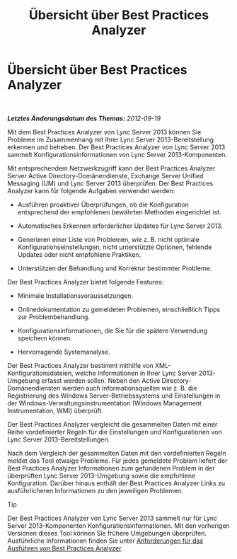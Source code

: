 ﻿---
title: Übersicht über Best Practices Analyzer
TOCTitle: Übersicht über Best Practices Analyzer
ms:assetid: c5fcaa05-eb1c-4092-90ad-177b127e795b
ms:mtpsurl: https://technet.microsoft.com/de-de/library/Gg591349(v=OCS.15)
ms:contentKeyID: 49295354
ms.date: 05/19/2016
mtps_version: v=OCS.15
ms.translationtype: HT
---

# Übersicht über Best Practices Analyzer

 

_**Letztes Änderungsdatum des Themas:** 2012-09-19_

Mit dem Best Practices Analyzer von Lync Server 2013 können Sie Probleme im Zusammenhang mit Ihrer Lync Server 2013-Bereitstellung erkennen und beheben. Der Best Practices Analyzer von Lync Server 2013 sammelt Konfigurationsinformationen von Lync Server 2013-Komponenten.

Mit entsprechendem Netzwerkzugriff kann der Best Practices Analyzer Server Active Directory-Domänendienste, Exchange Server Unified Messaging (UM) und Lync Server 2013 überprüfen. Der Best Practices Analyzer kann für folgende Aufgaben verwendet werden:

  - Ausführen proaktiver Überprüfungen, ob die Konfiguration entsprechend der empfohlenen bewährten Methoden eingerichtet ist.

  - Automatisches Erkennen erforderlicher Updates für Lync Server 2013.

  - Generieren einer Liste von Problemen, wie z. B. nicht optimale Konfigurationseinstellungen, nicht unterstützte Optionen, fehlende Updates oder nicht empfohlene Praktiken.

  - Unterstützen der Behandlung und Korrektur bestimmter Probleme.

Der Best Practices Analyzer bietet folgende Features:

  - Minimale Installationsvoraussetzungen.

  - Onlinedokumentation zu gemeldeten Problemen, einschließlich Tipps zur Problembehandlung.

  - Konfigurationsinformationen, die Sie für die spätere Verwendung speichern können.

  - Hervorragende Systemanalyse.

Der Best Practices Analyzer bestimmt mithilfe von XML-Konfigurationsdateien, welche Informationen in Ihrer Lync Server 2013-Umgebung erfasst werden sollen. Neben den Active Directory-Domänendiensten werden auch Informationsquellen wie z. B. die Registrierung des Windows Server-Betriebssystems und Einstellungen in der Windows-Verwaltungsinstrumentation (Windows Management Instrumentation, WMI) überprüft.

Der Best Practices Analyzer vergleicht die gesammelten Daten mit einer Reihe vordefinierter Regeln für die Einstellungen und Konfigurationen von Lync Server 2013-Bereitstellungen.

Nach dem Vergleich der gesammelten Daten mit den vordefinierten Regeln meldet das Tool etwaige Probleme. Für jedes gemeldete Problem liefert der Best Practices Analyzer Informationen zum gefundenen Problem in der überprüften Lync Server 2013-Umgebung sowie die empfohlene Konfiguration. Darüber hinaus enthält der Best Practices Analyzer Links zu ausführlicheren Informationen zu den jeweiligen Problemen.


> [!TIP]
> Der Best Practices Analyzer von Lync Server 2013 sammelt nur für Lync Server 2013-Komponenten Konfigurationsinformationen. Mit den vorherigen Versionen dieses Tool können Sie frühere Umgebungen überprüfen. Ausführliche Informationen finden Sie unter <A href="lync-server-2013-requirements-for-running-best-practices-analyzer.md">Anforderungen für das Ausführen von Best Practices Analyzer</A>.


